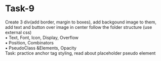# Task-9

 Create 3 div(add border, margin to boxes), add backgound image to
 them, add text and button over image in center follow the folder structure
 (use external css)<br>
 ▪ Text, Font, Icon, Display, Overflow<br>
 ▪ Position, Combinators<br>
 ▪ PseudoClass &Elements, Opacity<br>
 Task: practice anchor tag styling, read about placeholder pseudo element<br>
